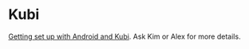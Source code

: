 # Kubi

[Getting set up with Android and Kubi](https://docs.google.com/document/d/1YRc6BQv9ijLmgx1kn74O4pD8Gn_8WoTkWKyY-LmMyt8/edit). Ask Kim or Alex for more details.
